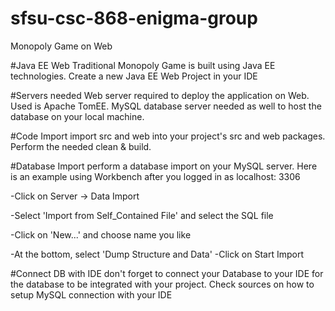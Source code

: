 # sfsu-csc-868-enigma-group
Monopoly Game on Web

#Java EE Web
Traditional Monopoly Game is built using Java EE technologies. Create a new Java EE Web Project in your IDE

#Servers needed
Web server required to deploy the application on Web. Used is Apache TomEE.
MySQL database server needed as well to host the database on your local machine.

#Code Import
import src and web into your project's src and web packages. Perform the needed clean & build.

#Database Import
perform a database import on your MySQL server. Here is an example using Workbench after you logged in as localhost: 3306

-Click on Server -> Data Import

-Select 'Import from Self_Contained File' and select the SQL file

-Click on 'New...' and choose name you like

-At the bottom, select 'Dump Structure and Data'
-Click on Start Import

#Connect DB with IDE
don't forget to connect your Database to your IDE for the database to be integrated with your project. 
Check sources on how to setup MySQL connection with your IDE

